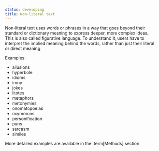 ```yaml
---
status: developing
title: Non-literal text
---
```


Non-literal text uses words or phrases in a way that goes beyond their standard or dictionary meaning to express deeper, more complex ideas.
This is also called figurative language.
To understand it, users have to interpret the implied meaning behind the words, rather than just their literal or direct meaning.

Examples:

- allusions
- hyperbole
- idioms
- irony
- jokes
- litotes
- metaphors
- metonymies
- onomatopoeias
- oxymorons
- personification
- puns
- sarcasm
- similes

More detailed examples are available in the :term[Methods] section.